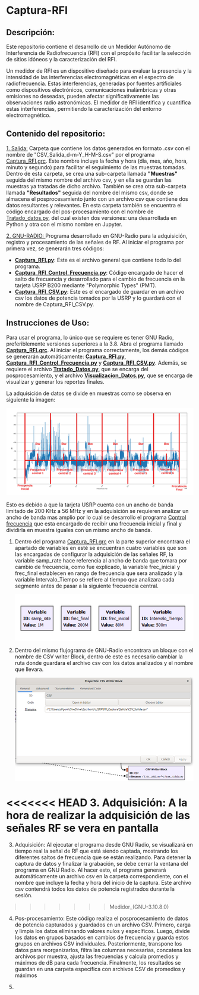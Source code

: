 # Captura-RFI

## Descripción:  

Este repositorio contiene el desarrollo de un Medidor Autónomo de Interferencia de Radiofrecuencia (RFI) con el propósito facilitar la selección de sitios idóneos y la caracterización del RFI.

Un medidor de RFI es un dispositivo diseñado para evaluar la presencia y la intensidad de las interferencias electromagnéticas en el espectro de radiofrecuencia. Estas interferencias, generadas por fuentes artificiales como dispositivos electrónicos, comunicaciones inalámbricas y otras emisiones no deseadas, pueden afectar significativamente las observaciones radio astronómicas. El medidor de RFI identifica y cuantifica estas interferencias, permitiendo la caracterización del entorno electromagnético.

## Contenido del repositorio:


[1. Salida:](/Salida/) Carpeta que contiene los datos generados en formato .csv con el nombre de "CSV_Salida_d-m-Y_H-M-S.csv" por el programa [Captura_RFI.grc](/Captura_RFI.grc). Este nombre incluye la fecha y hora (día, mes, año, hora, minuto y segundo) para facilitar el seguimiento de las muestras tomadas. Dentro de esta carpeta, se crea una sub-carpeta llamada **"Muestras"** seguida del mismo nombre del archivo csv, y en ella se guardan las muestras ya tratadas de dicho archivo. También se crea otra sub-carpeta llamada **"Resultados"** seguida del nombre del mismo csv, donde se almacena el posprocesamiento junto con un archivo csv que contiene dos datos resultantes y relevantes. En esta carpeta también se encuentra el código encargado del pos-procesamiento con el nombre de [Tratado_datos.py](/Salida/Tratado_Datos.py), del cual existen dos versiones: una desarrollada en Python y otra con el mismo nombre en Jupyter.

[2. GNU-RADIO: ](/Captura_RFI.grc) Programa desarrollado en GNU-Radio para la adquisición, registro y procesamiento de las señales de RF. Al iniciar el programa por primera vez, se generarán tres códigos:

- [**Captura_RFI.py**](/Captura_RFI.py): Este es el archivo general que contiene todo lo del programa.
- [**Captura_RFI_Control_Frecuencia.py**](/Captura_RFI_Control_Frecuencia.py): Código encargado de hacer el salto de frecuencia y desarrollado para el cambio de frecuencia en la tarjeta USRP B200 mediante "Polymorphic Types" (PMT).
- [**Captura_RFI_CSV.py**](/Captura_RFI_CSV.py): Este es el encargado de guardar en un archivo csv los datos de potencia tomados por la USRP y lo guardará con el nombre de Captura_RFI_CSV.py.

## Instrucciones de Uso:

Para usar el programa, lo único que se requiere es tener GNU Radio, preferiblemente versiones superiores a la 3.8. Abra el programa llamado [**Captura_RFI.grc**](/Captura_RFI.grc). Al iniciar el programa correctamente, los demás códigos se generarán automáticamente: [**Captura_RFI.py**](/Captura_RFI.py), [**Captura_RFI_Control_Frecuencia.py**](/Captura_RFI_Control_Frecuencia.py) y [**Captura_RFI_CSV.py**](/Captura_RFI_CSV.py). Además, se requiere el archivo [**Tratado_Datos.py**](/Tratado_Datos.py), que se encarga del posprocesamiento, y el archivo [**Visualizacion_Datos.py**](/Visualizacion_Datos.py), que se encarga de visualizar y generar los reportes finales.


La adquisición de datos se divide en muestras como se observa en siguiente la imagen:

![Medidor](./img/Diagrama%20medidor%20.png)

Esto es debido a que la tarjeta USRP cuenta con un ancho de banda limitado de 200 KHz a 56 MHz y en la adquisición se requieren analizar un ancho de banda mas amplio por lo cual se desarrollo el programa [Control frecuencia](/Control_Frecuencia.py) que esta encargado de recibir una frecuencia inicial y final y dividirla en muestra iguales con un mismo ancho de banda. 

1. Dentro del programa [Captura_RFI.grc](/Captura_RFI.grc) en la parte superior encontrara el apartado de variables en esté se encuentran cuatro variables que son las encargadas de configurar la adquisición de las señales RF, la variable samp_rate hace referencia al ancho de banda que tomara por cambio de frecuencia, como fue explicado, la variable frec_inicial y frec_final establecen en rango de frecuencia que sera analizado y la variable Intervalo_Tiempo se refiere al tiempo que analizara cada segmento antes de pasar a la siguiente frecuencia central.

    ![Variable](./img/Variables.png)

2. Dentro del mismo flujograma de GNU-Radio encontrara un bloque con el nombre de CSV writer Block, dentro de este es necesario cambiar la ruta donde guardara el archivo csv con los datos analizados y el nombre que llevara. 

    ![Variable](./img/bloc_csv.png)

<<<<<<< HEAD
3. Adquisición: A la hora de realizar la adquisición de las señales RF se vera en pantalla 
=======
3. Adquisición: Al ejecutar el programa desde GNU Radio, se visualizará en tiempo real la señal de RF que está siendo captada, mostrando los diferentes saltos de frecuencia que se están realizando. Para detener la captura de datos y finalizar la grabación, se debe cerrar la ventana del programa en GNU Radio. Al hacer esto, el programa generará automáticamente un archivo csv en la carpeta correspondiente, con el nombre que incluye la fecha y hora del inicio de la captura. Este archivo csv contendrá todos los datos de potencia registrados durante la sesión.
>>>>>>> Medidor_(GNU-3.10.8.0)

4. Pos-procesamiento: Este código realiza el posprocesamiento de datos de potencia capturados y guardados en un archivo CSV. Primero, carga y limpia los datos eliminando valores nulos y específicos. Luego, divide los datos en grupos basados en cambios de frecuencia y guarda estos grupos en archivos CSV individuales. Posteriormente, transpone los datos para reorganizarlos, filtra las columnas necesarias, concatena los archivos por muestra, ajusta las frecuencias y calcula promedios y máximos de dB para cada frecuencia. Finalmente, los resultados se guardan en una carpeta específica con archivos CSV de promedios y máximos

5. 